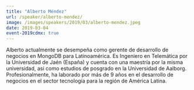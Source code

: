 ```yaml
---
title: "Alberto Méndez"
url: /speaker/alberto-mendez/
image: /images/speakers/2019/03/alberto-mendez.jpeg
date: 2019-03-04
event-2019cdmx: true
---
```


Alberto actualmente se desempeña como gerente de desarrollo de negocios en MongoDB para Latinoamérica. Es Ingeniero en Telemática por la Universidad de Jaén (España) y cuenta con una maestría por la misma universidad, así como estudios de posgrado en la Universidad de Aalborg. Profesionalmente, ha laborado por más de 9 años en el desarrollo de negocios en el sector tecnología para la región de América Latina.